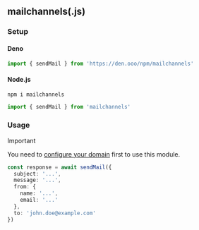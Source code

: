 ## mailchannels(.js)

### Setup

#### Deno

```ts
import { sendMail } from 'https://den.ooo/npm/mailchannels'
```

#### Node.js

```bash
npm i mailchannels
```

```ts
import { sendMail } from 'mailchannels'
```

### Usage

> [!IMPORTANT]
> You need to [configure your domain](https://gist.github.com/boywithkeyboard/d4e3cbc0f319d90dcde5d94b2d83d57b) first to use this module.

```ts
const response = await sendMail({
  subject: '...',
  message: '...',
  from: {
    name: '...',
    email: '...'
  },
  to: 'john.doe@example.com'
})
```
